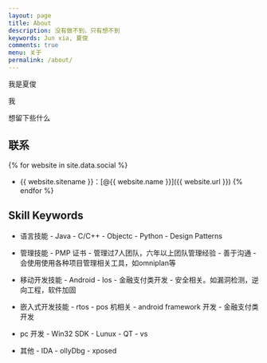 ```yaml
---
layout: page
title: About
description: 没有做不到，只有想不到
keywords: Jun xia, 夏俊
comments: true
menu: 关于
permalink: /about/
---
```


我是夏俊

我

想留下些什么

## 联系

{% for website in site.data.social %}
* {{ website.sitename }}：[@{{ website.name }}]({{ website.url }})
{% endfor %}

## Skill Keywords

- 语言技能
      - Java
      - C/C++
      - Objectc
      - Python
      - Design Patterns
      
- 管理技能
      - PMP 证书
      - 管理过7人团队，六年以上团队管理经验 
      - 善于沟通
      - 会使用使用各种项目管理相关工具，如omniplan等 

- 移动开发技能
      - Android
      - Ios
      - 金融支付类开发
      - 安全相关。如漏洞检测，逆向工程，软件加固
      
- 嵌入式开发技能
      - rtos 
      - pos 机相关
      - android framework 开发
      - 金融支付类开发

- pc 开发 
      - Win32 SDK
      - Lunux 
      - QT
      - vs
      
- 其他
      - IDA
      - ollyDbg
      - xposed
